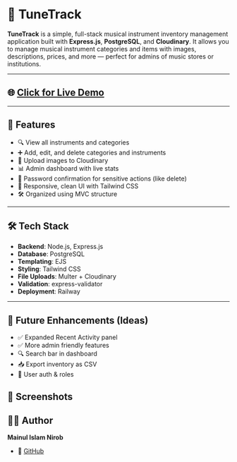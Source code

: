 # 🎼 TuneTrack

**TuneTrack** is a simple, full-stack musical instrument inventory management application built with **Express.js**, **PostgreSQL**, and **Cloudinary**. It allows you to manage musical instrument categories and items with images, descriptions, prices, and more — perfect for admins of music stores or institutions.

---

## 🌐 [Click for Live Demo](https://tune-track-production.up.railway.app/) 

---

## 🚀 Features

- 🔍 View all instruments and categories
- ➕ Add, edit, and delete categories and instruments
- 📁 Upload images to Cloudinary
- 📊 Admin dashboard with live stats
- 🔐 Password confirmation for sensitive actions (like delete)
- 🧠 Responsive, clean UI with Tailwind CSS
- 🛠️ Organized using MVC structure

---

## 🛠️ Tech Stack

- **Backend**: Node.js, Express.js
- **Database**: PostgreSQL
- **Templating**: EJS
- **Styling**: Tailwind CSS
- **File Uploads**: Multer + Cloudinary
- **Validation**: express-validator
- **Deployment**: Railway

---

## 🧪 Future Enhancements (Ideas)

* ✅ Expanded Recent Activity panel
* ✅ More admin friendly features
* 🔍 Search bar in dashboard
* 📥 Export inventory as CSV
* 👥 User auth & roles

## 📸 Screenshots

## 🧑‍💻 Author

**Mainul Islam Nirob**

* 🔗 [GitHub](https://github.com/Mainul-Islam-Nirob)
